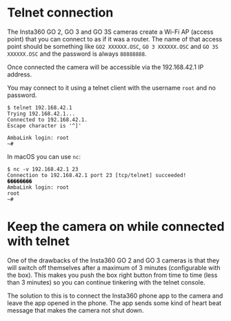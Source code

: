 Telnet connection
=================

The Insta360 GO 2, GO 3 and GO 3S cameras create a Wi-Fi AP (access point) that you can connect to as if it was a router.
The name of that access point should be something like `GO2 XXXXXX.OSC`,  `GO 3 XXXXXX.OSC` and `GO 3S XXXXXX.OSC` and the password is always `88888888`.

Once connected the camera will be accessible via the 192.168.42.1 IP address.

You may connect to it using a telnet client with the username `root` and no password.

```
$ telnet 192.168.42.1
Trying 192.168.42.1...
Connected to 192.168.42.1.
Escape character is '^]'

AmbaLink login: root
~#
```

In macOS you can use `nc`:

```
$ nc -v 192.168.42.1 23
Connection to 192.168.42.1 port 23 [tcp/telnet] succeeded!
��������
AmbaLink login: root
root
~#
```

Keep the camera on while connected with telnet
==============================================

One of the drawbacks of the Insta360 GO 2 and GO 3 cameras is that they will switch off themselves after a maximum of 3 minutes (configurable with the box).
This makes you push the box right button from time to time (less than 3 minutes) so you can continue tinkering with the telnet console.

The solution to this is to connect the Insta360 phone app to the camera and leave the app opened in the phone.
The app sends some kind of heart beat message that makes the camera not shut down.
